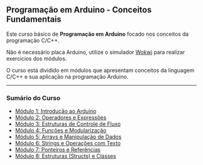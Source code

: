 ## Programação em Arduino - Conceitos Fundamentais

Este curso básico de **Programação em Arduino** focado nos conceitos da programação C/C++.

Não é necessário placa Arduino, utilize o simulador [Wokwi](www.wokwi.com) para realizar exercicios dos módulos.

O curso está dividido em módulos que apresentam conceitos da linguagem C/C++ e sua aplicação na programação Arduino.

---
### Sumário do Curso 

- [Módulo 1: Introdução ao Arduino](modulo1.md)
- [Módulo 2: Operadores e Expressões](modulo2.md)
- [Módulo 3: Estruturas de Controle de Fluxo](modulo3.md)
- [Módulo 4: Funções e Modularização](modulo4.md)
- [Módulo 5: Arrays e Manipulação de Dados](modulo5.md)
- [Módulo 6: Strings e Operações com Texto](modulo6.md)
- [Módulo 7: Ponteiros e Referências](modulo7.md)
- [Módulo 8: Estruturas (Structs) e Classes](modulo8.md)